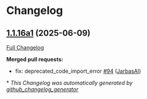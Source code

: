# Changelog

## [1.1.16a1](https://github.com/OpenVoiceOS/ovos-ocp-pipeline-plugin/tree/1.1.16a1) (2025-06-09)

[Full Changelog](https://github.com/OpenVoiceOS/ovos-ocp-pipeline-plugin/compare/1.1.15...1.1.16a1)

**Merged pull requests:**

- fix:  deprecated\_code\_import\_error [\#94](https://github.com/OpenVoiceOS/ovos-ocp-pipeline-plugin/pull/94) ([JarbasAl](https://github.com/JarbasAl))



\* *This Changelog was automatically generated by [github_changelog_generator](https://github.com/github-changelog-generator/github-changelog-generator)*

